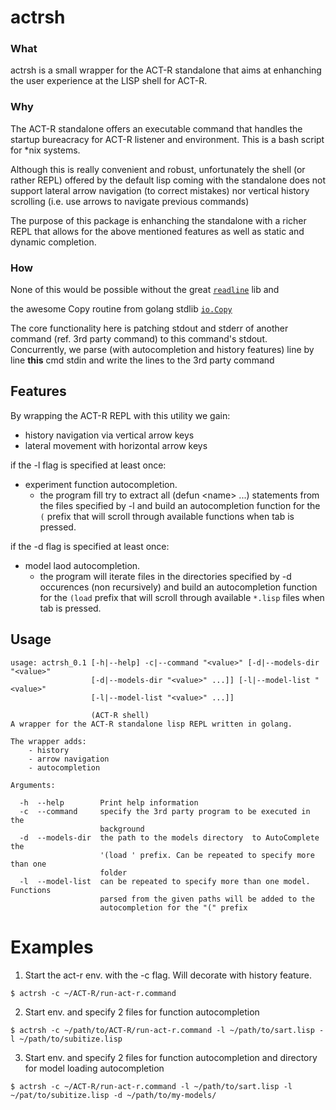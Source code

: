 # actrsh

### What 
actrsh is a small wrapper for the ACT-R standalone that aims at enhanching the user experience at the LISP shell for ACT-R.

### Why
The ACT-R standalone offers an executable command that handles the
startup bureacracy for ACT-R listener and environment. This is a bash script for \*nix systems.

Although this is really convenient and robust, unfortunately the shell (or rather REPL) offered by the default lisp coming
with the standalone does not support lateral arrow navigation (to correct mistakes)
nor vertical history scrolling (i.e. use arrows to navigate previous commands)

The purpose of this package is enhanching the standalone with a richer REPL
that allows for the above mentioned features as well as static and dynamic completion.

### How
None of this would be possible without the great [`readline`](https://github.com/chzyer/readline) lib and

the awesome Copy routine from golang stdlib [`io.Copy`](https://golang.org/src/io/io.go?s=12784:12844#L353)

The core functionality here is patching stdout and stderr of another command (ref. 3rd party command)
to this command's stdout. Concurrently, we parse (with autocompletion and history features)
line by line **this** cmd stdin and write the lines to the 3rd party command

## Features

By wrapping the ACT-R REPL with this utility we gain:

- history navigation via vertical arrow keys
- lateral movement with horizontal arrow keys

if the -l flag is specified at least once:

- experiment function autocompletion.
    - the program fill try to extract all (defun \<name\> ...) statements from the files specified by -l and build an autocompletion function for the `(` prefix that will scroll through available functions when tab is pressed.

if the -d flag is specified at least once:

- model laod autocompletion.
    - the program will iterate files in the directories specified by -d occurences (non recursively) and build an autocompletion function for the `(load` prefix that will scroll through available `*.lisp` files when tab is pressed.  

## Usage
```
usage: actrsh_0.1 [-h|--help] -c|--command "<value>" [-d|--models-dir "<value>"
                  [-d|--models-dir "<value>" ...]] [-l|--model-list "<value>"
                  [-l|--model-list "<value>" ...]]

                  (ACT-R shell)
A wrapper for the ACT-R standalone lisp REPL written in golang.

The wrapper adds:
	- history 
	- arrow navigation
	- autocompletion

Arguments:

  -h  --help        Print help information
  -c  --command     specify the 3rd party program to be executed in the
                    background
  -d  --models-dir  the path to the models directory  to AutoComplete the
                    '(load ' prefix. Can be repeated to specify more than one
                    folder
  -l  --model-list  can be repeated to specify more than one model. Functions
                    parsed from the given paths will be added to the
                    autocompletion for the "(" prefix

```

# Examples

1. Start the act-r env. with the -c flag. Will decorate with history feature.
```
$ actrsh -c ~/ACT-R/run-act-r.command
```

2. Start env. and specify 2 files for function autocompletion
```
$ actrsh -c ~/path/to/ACT-R/run-act-r.command -l ~/path/to/sart.lisp -l ~/path/to/subitize.lisp
```

3. Start env. and specify 2 files for function autocompletion and directory for model loading autocompletion
```
$ actrsh -c ~/ACT-R/run-act-r.command -l ~/path/to/sart.lisp -l ~/pat/to/subitize.lisp -d ~/path/to/my-models/
```

